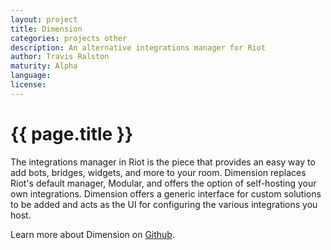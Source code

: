 ```yaml
---
layout: project
title: Dimension
categories: projects other
description: An alternative integrations manager for Riot
author: Travis Ralston
maturity: Alpha
language: 
license: 
---
```


# {{ page.title }}
The integrations manager in Riot is the piece that provides an easy way to add bots, bridges, widgets, and more to your room. Dimension replaces Riot's default manager, Modular, and offers the option of self-hosting your own integrations. Dimension offers a generic interface for custom solutions to be added and acts as the UI for configuring the various integrations you host.

Learn more about Dimension on [Github](https://github.com/turt2live/matrix-dimension).
